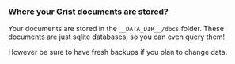 ### Where your Grist documents are stored?

Your documents are stored in the `__DATA_DIR__/docs` folder. These documents are just sqlite databases, so you can even query them!

However be sure to have fresh backups if you plan to change data.
